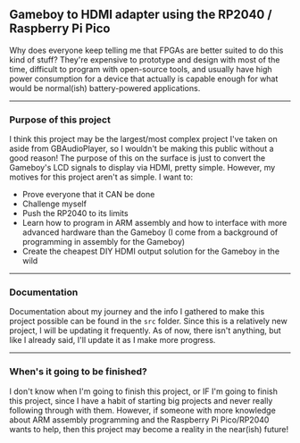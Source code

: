 ## Gameboy to HDMI adapter using the RP2040 / Raspberry Pi Pico
Why does everyone keep telling me that FPGAs are better suited to do this kind of stuff? They're expensive to prototype and design with most of the time, difficult to program with open-source tools, and usually have high power consumption for a device that actually is capable enough for what would be normal\(ish\) battery-powered applications\.

---

### Purpose of this project
I think this project may be the largest/most complex project I've taken on aside from GBAudioPlayer, so I wouldn't be making this public without a good reason\! The purpose of this on the surface is just to convert the Gameboy's LCD signals to display via HDMI, pretty simple\. However, my motives for this project aren't as simple\. I want to:
- Prove everyone that it CAN be done
- Challenge myself
- Push the RP2040 to its limits
- Learn how to program in ARM assembly and how to interface with more advanced hardware than the Gameboy \(I come from a background of programming in assembly for the Gameboy\)
- Create the cheapest DIY HDMI output solution for the Gameboy in the wild

---

### Documentation
Documentation about my journey and the info I gathered to make this project possible can be found in the `src` folder\. Since this is a relatively new project, I will be updating it frequently\. As of now, there isn't anything, but like I already said, I'll update it as I make more progress\.

---

### When's it going to be finished?
I don't know when I'm going to finish this project, or IF I'm going to finish this project, since I have a habit of starting big projects and never really following through with them\. However, if someone with more knowledge about ARM assembly programming and the Raspberry Pi Pico/RP2040 wants to help, then this project may become a reality in the near\(ish\) future\!
